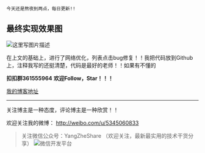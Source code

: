 	今天还是熬夜到两点，每日更新!!

## 最终实现效果图

![这里写图片描述](http://img.blog.csdn.net/20160927021053123)

在上文的基础上，进行了网络优化，列表点击bug修复！！我把代码放到Github上，注释我写的还挺清楚，代码是最好的老师！！如果有不懂的

**扣扣群361555964**
**欢迎Follow，Star！！！**


[我的博客地址](http://blog.csdn.net/y1258429182/article/details/52676742)

----------

关注博主是一种态度，评论博主是一种欣赏！！

欢迎关注我的微博：
http://weibo.com/u/5345060833
> 关注微信公众号：YangZheShare
（欢迎关注，最新最实用的技术干货分享）
> ![微信开发平台](http://img.blog.csdn.net/20160423124719998)
